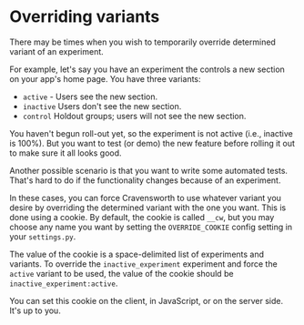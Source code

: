 # Overriding variants

There may be times when you wish to temporarily override determined variant of
an experiment.

For example, let's say you have an experiment the controls a new section on your
app's home page. You have three variants:

* `active` - Users see the new section.
* `inactive` Users don't see the new section.
* `control` Holdout groups; users will not see the new section.

You haven't begun roll-out yet, so the experiment is not active (i.e., inactive
is 100%). But you want to test (or demo) the new feature before rolling it out
to make sure it all looks good.

Another possible scenario is that you want to write some automated tests. That's
hard to do if the functionality changes because of an experiment.

In these cases, you can force Cravensworth to use whatever variant you desire
by overriding the determined variant with the one you want. This is done using
a cookie. By default, the cookie is called `__cw`, but you may choose any name
you want by setting the `OVERRIDE_COOKIE` config setting in your `settings.py`.

The value of the cookie is a space-delimited list of experiments and variants.
To override the `inactive_experiment` experiment and force the `active` variant
to be used, the value of the cookie should be `inactive_experiment:active`.

You can set this cookie on the client, in JavaScript, or on the server side.
It's up to you.
